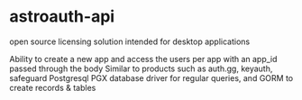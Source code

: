 # astroauth-api
open source licensing solution intended for desktop applications

Ability to create a new app and access the users per app with an app_id passed through the body
Similar to products such as auth.gg, keyauth, safeguard
Postgresql
PGX database driver for regular queries, and GORM to create records & tables

